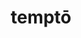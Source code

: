 ---
title: temptō
meaning: to try
ch: nine
pos: verb
secondppstem: tempt
infend: āre
conjugation: first
derivative: temptation
mt: yes
mt8thru10: yes
---